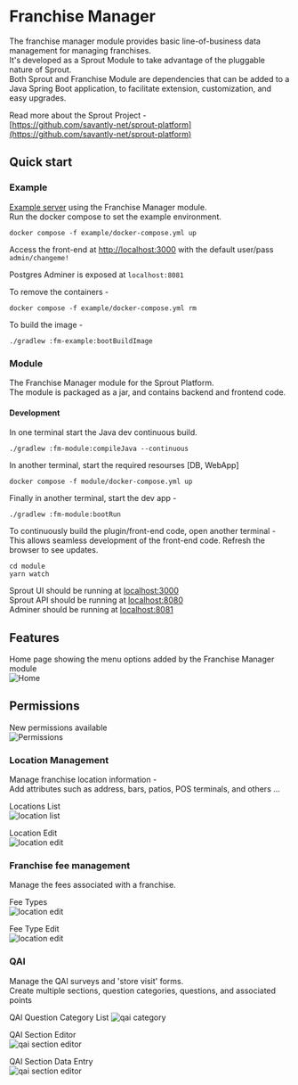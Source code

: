 # Franchise Manager 
The franchise manager module provides basic line-of-business data management for managing franchises.  
It's developed as a Sprout Module to take advantage of the pluggable nature of Sprout.  
Both Sprout and Franchise Module are dependencies that can be added to a Java Spring Boot application, to facilitate extension, customization, and easy upgrades.  

Read more about the Sprout Project -  
[https://github.com/savantly-net/sprout-platform](https://github.com/savantly-net/sprout-platform)


## Quick start

### Example
[Example server](./example) using the Franchise Manager module.  
Run the docker compose to set the example environment.  

```
docker compose -f example/docker-compose.yml up
```

Access the front-end at [http://localhost:3000](http://localhost:3000) 
with the default user/pass `admin/changeme!`

Postgres Adminer is exposed at `localhost:8081`

To remove the containers -  

```
docker compose -f example/docker-compose.yml rm
```

To build the image - 
```
./gradlew :fm-example:bootBuildImage
```

### Module
The Franchise Manager module for the Sprout Platform.   
The module is packaged as a jar, and contains backend and frontend code.  

#### Development 
In one terminal start the Java dev continuous build.  

```
./gradlew :fm-module:compileJava --continuous
```

In another terminal, start the required resourses [DB, WebApp]

```
docker compose -f module/docker-compose.yml up
```

Finally in another terminal, start the dev app -  

```
./gradlew :fm-module:bootRun
```

To continuously build the plugin/front-end code, open another terminal - 
This allows seamless development of the front-end code. Refresh the browser to see updates.  

```
cd module
yarn watch
```

Sprout UI should be running at [localhost:3000](http://localhost:3000)  
Sprout API should be running at [localhost:8080](http://localhost:8080)  
Adminer should be running at [localhost:8081](http://localhost:8081)  

## Features

Home page showing the menu options added by the Franchise Manager module  
![Home](./docs/home.png)  

## Permissions  
New permissions available  
![Permissions](./docs/permissions.png)  

### Location Management

Manage franchise location information -  
Add attributes such as address, bars, patios, POS terminals, and others ...  

Locations List  
![location list](./docs/location_list.png)  

Location Edit   
![location edit](./docs/location_edit.png)  

### Franchise fee management  

Manage the fees associated with a franchise.  

Fee Types   
![location edit](./docs/fee_types.png)  

Fee Type Edit   
![location edit](./docs/fee_types_edit.png)  

### QAI 

Manage the QAI surveys and 'store visit' forms.  
Create multiple sections, question categories, questions, and associated points  

QAI Question Category List
![qai category](./docs/qai_category_list.png)  

QAI Section Editor  
![qai section editor](./docs/qai_section_edit.png)  

QAI Section Data Entry  
![qai section editor](./docs/qai_section_data_entry.png)  